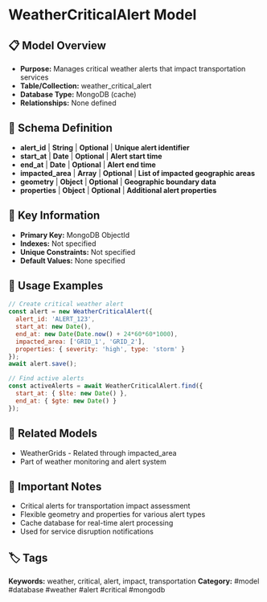 # WeatherCriticalAlert Model

## 📋 Model Overview
- **Purpose:** Manages critical weather alerts that impact transportation services
- **Table/Collection:** weather_critical_alert
- **Database Type:** MongoDB (cache)
- **Relationships:** None defined

## 🔧 Schema Definition
- **alert_id** | **String** | **Optional** | **Unique alert identifier**
- **start_at** | **Date** | **Optional** | **Alert start time**
- **end_at** | **Date** | **Optional** | **Alert end time**
- **impacted_area** | **Array** | **Optional** | **List of impacted geographic areas**
- **geometry** | **Object** | **Optional** | **Geographic boundary data**
- **properties** | **Object** | **Optional** | **Additional alert properties**

## 🔑 Key Information
- **Primary Key:** MongoDB ObjectId
- **Indexes:** Not specified
- **Unique Constraints:** Not specified
- **Default Values:** None specified

## 📝 Usage Examples
```javascript
// Create critical weather alert
const alert = new WeatherCriticalAlert({
  alert_id: 'ALERT_123',
  start_at: new Date(),
  end_at: new Date(Date.now() + 24*60*60*1000),
  impacted_area: ['GRID_1', 'GRID_2'],
  properties: { severity: 'high', type: 'storm' }
});
await alert.save();

// Find active alerts
const activeAlerts = await WeatherCriticalAlert.find({
  start_at: { $lte: new Date() },
  end_at: { $gte: new Date() }
});
```

## 🔗 Related Models
- WeatherGrids - Related through impacted_area
- Part of weather monitoring and alert system

## 📌 Important Notes
- Critical alerts for transportation impact assessment
- Flexible geometry and properties for various alert types
- Cache database for real-time alert processing
- Used for service disruption notifications

## 🏷️ Tags
**Keywords:** weather, critical, alert, impact, transportation
**Category:** #model #database #weather #alert #critical #mongodb